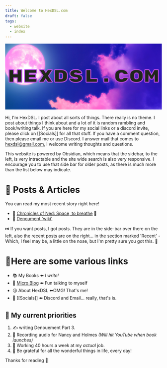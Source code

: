 ```yaml
---
title: Welcome to HexDSL.com
draft: false
tags:
  - website
  - index
---
```


![HexDSL Banner](WebBanner.jpg)

Hi, I'm HexDSL. I post about all sorts of things. There really is no theme. I post about things I think about and a lot of it is random rambling and book/writing talk. If you are here for my social links or a discord invite, please click on [[Socials]] for all that stuff. If you have a comment question, then please email me or use Discord. I answer mail that comes to [hexdsl@gmail.com](mailto:hexdsl@gmail.com), I welcome writing thoughts and questions.

This website is powered by Obsidian, which means that the sidebar, to the left, is very intractable and the site wide search is also very responsive. I encourage you to use that side bar for older posts, as there is much more than the list below may indicate.

# 📰 Posts & Articles
You can read my most recent story right here!
- 📖 [Chronicles of Ned: Space, to breathe](<Writing/ChroniclesOfNed/Space, to Breathe/Start Here.md>) 🚀
- 📖 [Denoument 'wiki'](<Writing/Denouement/Denouement notes.md>)

⏭️ If you want posts, I got posts. They are in the side-bar over there on the left, also the recent posts are on the right... in the section marked 'Recent' - Which, I feel may be, a little on the nose, but I'm pretty sure you got this. 💋

# 🔗Here are some various links
- 📚 My Books ⬅️ *I write!*
- 🦠 [Micro Blog](https://getupnote.com/share/notes/AUiZ14tRv0anStjXFyr6Xg51TGB3/3d37c69e-e152-4dee-a1cb-e63fd10b8c94) ⬅️ Fun talking to myself
- 😘 About HexDSL ⬅️OMG! That's me!
- 🦩 [[Socials]] ⬅️ Discord and Email... really, that's is.

## 🌃 My current priorities
1. ✍️ writing Denouement Part 3.
2. 📣 Recording audio for Nancy and Holmes *(Will hit YouTube when book launches)*
3. 💼 Working 40 hours a week at my *actual* job.
4. 🥰 Be grateful for all the wonderful things in life, every day!

Thanks for reading 👋